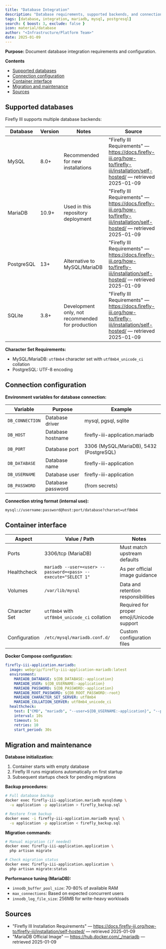 ```yaml
---
title: "Database Integration"
description: "Database requirements, supported backends, and connection configuration."
tags: [database, integration, mariadb, mysql, postgresql]
search: { boost: 3, exclude: false }
icon: material/database
author: "<Infrastructure/Platform Team>"
date: 2025-01-09
---
```


**Purpose:** Document database integration requirements and configuration.

**Contents**
- [Supported databases](#supported-databases)
- [Connection configuration](#connection-configuration)
- [Container interface](#container-interface)
- [Migration and maintenance](#migration-and-maintenance)
- [Sources](#sources)

## Supported databases

Firefly III supports multiple database backends:

| Database | Version | Notes | Source |
|----------|---------|-------|--------|
| MySQL | 8.0+ | Recommended for new installations | "Firefly III Requirements" — https://docs.firefly-iii.org/how-to/firefly-iii/installation/self-hosted/ — retrieved 2025-01-09 |
| MariaDB | 10.9+ | Used in this repository deployment | "Firefly III Requirements" — https://docs.firefly-iii.org/how-to/firefly-iii/installation/self-hosted/ — retrieved 2025-01-09 |
| PostgreSQL | 13+ | Alternative to MySQL/MariaDB | "Firefly III Requirements" — https://docs.firefly-iii.org/how-to/firefly-iii/installation/self-hosted/ — retrieved 2025-01-09 |
| SQLite | 3.8+ | Development only, not recommended for production | "Firefly III Requirements" — https://docs.firefly-iii.org/how-to/firefly-iii/installation/self-hosted/ — retrieved 2025-01-09 |

**Character Set Requirements:**
- MySQL/MariaDB: `utf8mb4` character set with `utf8mb4_unicode_ci` collation
- PostgreSQL: UTF-8 encoding

## Connection configuration

**Environment variables for database connection:**

| Variable | Purpose | Example |
|----------|---------|---------|
| `DB_CONNECTION` | Database driver | mysql, pgsql, sqlite |
| `DB_HOST` | Database hostname | firefly-iii-application.mariadb |
| `DB_PORT` | Database port | 3306 (MySQL/MariaDB), 5432 (PostgreSQL) |
| `DB_DATABASE` | Database name | firefly-iii-application |
| `DB_USERNAME` | Database user | firefly-iii-application |
| `DB_PASSWORD` | Database password | (from secrets) |

**Connection string format (internal use):**
```
mysql://username:password@host:port/database?charset=utf8mb4
```

## Container interface

| Aspect | Value / Path | Notes |
|--------|---------------|-------|
| Ports | 3306/tcp (MariaDB) | Must match upstream defaults |
| Healthcheck | `mariadb --user=<user> --password=<pass> --execute="SELECT 1"` | As per official image guidance |
| Volumes | `/var/lib/mysql` | Data and retention responsibilities |
| Character Set | `utf8mb4` with `utf8mb4_unicode_ci` collation | Required for proper emoji/Unicode support |
| Configuration | `/etc/mysql/mariadb.conf.d/` | Custom configuration files |

**Docker Compose configuration:**
```yaml
firefly-iii-application.mariadb:
  image: webgrip/firefly-iii-application-mariadb:latest
  environment:
    MARIADB_DATABASE: ${DB_DATABASE:-application}
    MARIADB_USER: ${DB_USERNAME:-application} 
    MARIADB_PASSWORD: ${DB_PASSWORD:-application}
    MARIADB_ROOT_PASSWORD: ${DB_ROOT_PASSWORD:-root}
    MARIADB_CHARACTER_SET_SERVER: utf8mb4
    MARIADB_COLLATION_SERVER: utf8mb4_unicode_ci
  healthcheck:
    test: ["CMD", "mariadb", "--user=${DB_USERNAME:-application}", "--password=${DB_PASSWORD:-application}", "--execute=SELECT 1"]
    interval: 10s
    timeout: 5s
    retries: 10
    start_period: 30s
```

## Migration and maintenance

**Database initialization:**
1. Container starts with empty database
2. Firefly III runs migrations automatically on first startup
3. Subsequent startups check for pending migrations

**Backup procedures:**
```bash
# Full database backup
docker exec firefly-iii-application.mariadb mysqldump \
  -u application -p application > firefly_backup.sql

# Restore from backup
docker exec -i firefly-iii-application.mariadb mysql \
  -u application -p application < firefly_backup.sql
```

**Migration commands:**
```bash
# Manual migration (if needed)
docker exec firefly-iii-application.application \
  php artisan migrate

# Check migration status
docker exec firefly-iii-application.application \
  php artisan migrate:status
```

**Performance tuning (MariaDB):**
- `innodb_buffer_pool_size`: 70-80% of available RAM
- `max_connections`: Based on expected concurrent users
- `innodb_log_file_size`: 256MB for write-heavy workloads

## Sources
- "Firefly III Installation Requirements" — https://docs.firefly-iii.org/how-to/firefly-iii/installation/self-hosted/ — retrieved 2025-01-09
- "MariaDB Official Image" — https://hub.docker.com/_/mariadb — retrieved 2025-01-09

<!-- ai-docs-metadata
{"last_audit":"2025-01-09","fingerprints":{"sources":{"https://docs.firefly-iii.org/how-to/firefly-iii/installation/self-hosted/":"","https://hub.docker.com/_/mariadb":""},"sections":{"database-integration":""}}}
-->